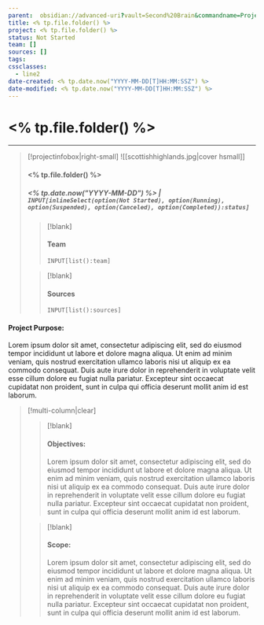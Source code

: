 ```yaml
---
parent:  obsidian://advanced-uri?vault=Second%20Brain&commandname=Projects:%20Show%20<%* tp.file.folder() %>
title: <% tp.file.folder() %>
project: <% tp.file.folder() %>
status: Not Started
team: []
sources: []
tags:
cssclasses:
  - line2
date-created: <% tp.date.now("YYYY-MM-DD[T]HH:MM:SSZ") %>
date-modified: <% tp.date.now("YYYY-MM-DD[T]HH:MM:SSZ") %>
---
```


# <% tp.file.folder() %>

---

> [!projectinfobox|right-small]
> ![[scottishhighlands.jpg|cover hsmall]]
> #### <% tp.file.folder() %>
> ##### *<% tp.date.now("YYYY-MM-DD") %>* | `INPUT[inlineSelect(option(Not Started), option(Running), option(Suspended), option(Canceled), option(Completed)):status]`
>
> > [!blank]
> > #### Team
> > ```meta-bind
> > INPUT[list():team]
> > ``` 
> 
> > [!blank]
> > #### Sources
> > ```meta-bind
> > INPUT[list():sources]
> > ```

#### Project Purpose:

Lorem ipsum dolor sit amet, consectetur adipiscing elit, sed do eiusmod tempor incididunt ut labore et dolore magna aliqua. Ut enim ad minim veniam, quis nostrud exercitation ullamco laboris nisi ut aliquip ex ea commodo consequat. Duis aute irure dolor in reprehenderit in voluptate velit esse cillum dolore eu fugiat nulla pariatur. Excepteur sint occaecat cupidatat non proident, sunt in culpa qui officia deserunt mollit anim id est laborum.

> [!multi-column|clear]
>
> > [!blank]
> > #### Objectives:
> > Lorem ipsum dolor sit amet, consectetur adipiscing elit, sed do eiusmod tempor incididunt ut labore et dolore magna aliqua. Ut enim ad minim veniam, quis nostrud exercitation ullamco laboris nisi ut aliquip ex ea commodo consequat. Duis aute irure dolor in reprehenderit in voluptate velit esse cillum dolore eu fugiat nulla pariatur. Excepteur sint occaecat cupidatat non proident, sunt in culpa qui officia deserunt mollit anim id est laborum.
>
> > [!blank]
> > #### Scope:
> > Lorem ipsum dolor sit amet, consectetur adipiscing elit, sed do eiusmod tempor incididunt ut labore et dolore magna aliqua. Ut enim ad minim veniam, quis nostrud exercitation ullamco laboris nisi ut aliquip ex ea commodo consequat. Duis aute irure dolor in reprehenderit in voluptate velit esse cillum dolore eu fugiat nulla pariatur. Excepteur sint occaecat cupidatat non proident, sunt in culpa qui officia deserunt mollit anim id est laborum.
